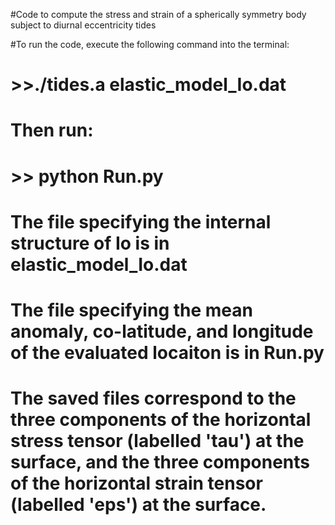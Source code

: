 #Code to compute the stress and strain of a spherically symmetry body subject to diurnal eccentricity tides 

#To run the code, execute the following command into the terminal:

# >>./tides.a elastic_model_Io.dat

# Then run:

# >> python Run.py

# The file specifying the internal structure of Io is in elastic_model_Io.dat
# The file specifying the mean anomaly, co-latitude, and longitude of the evaluated locaiton is in Run.py

# The saved files correspond to the three components of the horizontal stress tensor (labelled 'tau') at the surface, and the three components of the horizontal strain tensor (labelled 'eps') at the surface.
